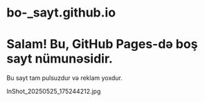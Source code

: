 # bo-_sayt.github.io<!DOCTYPE html>
<html lang="az">
<head>
  <meta charset="UTF-8" />
  <meta name="viewport" content="width=device-width, initial-scale=1" />
  <title>Boş Veb Sayt</title>
</head>
<body>
  <h1>Salam! Bu, GitHub Pages-də boş sayt nümunəsidir.</h1>
  <p>Bu sayt tam pulsuzdur və reklam yoxdur.</p>
</body>
</html>
InShot_20250525_175244212.jpg
